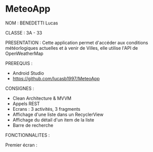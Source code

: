 # MeteoApp

NOM : 
BENEDETTI Lucas

CLASSE :
3A - 33

PRESENTATION :
Cette application permet d'accéder aux conditions météorlogiques actuelles et à venir de Villes, elle utilise l'API de OpenWeatherMap

PREREQUIS :
- Android Studio
- https://github.com/lucasb1997/MeteoApp

CONSIGNES :

- Clean Architecture & MVVM
- Appels REST
- Ecrans : 3 activités, 3 fragments
- Affichage d'une liste dans un RecyclerView
- Affichage du détail d'un item de la liste
- Barre de recherche

FONCTIONNALITES :

Premier écran :
